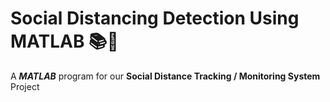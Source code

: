 # Social Distancing Detection Using MATLAB 📚📐
A *__MATLAB__* program for our **Social Distance Tracking / Monitoring System** Project
